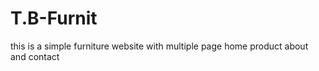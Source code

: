 # T.B-Furnit
this is a simple furniture website with multiple page 
home
product
about and 
contact
